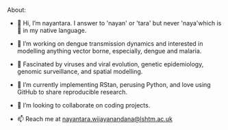 About:
- 👋 Hi, I’m nayantara.  I answer to 'nayan' or 'tara' but never 'naya'which is 🐍 in my native language. 
- 👀 I’m working on dengue transmission dynamics and interested in modelling anything vector borne, especially, dengue and malaria. 

- 🌱 Fascinated by viruses and viral evolution, genetic epidemiology, genomic surveillance, and spatial modelling.
- 🌱 I’m currently implementing RStan, perusing Python, and love using GitHub to share reproducible research.
- 💞️ I’m looking to collaborate on coding projects.
- 📫 Reach me at nayantara.wijayanandana@lshtm.ac.uk

